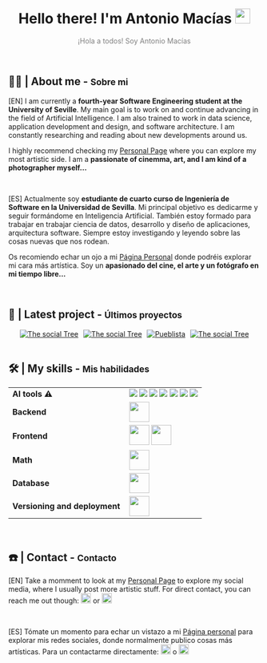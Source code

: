 <h1 align="center">
  Hello there! I'm Antonio Macías <img src = "https://raw.githubusercontent.com/MartinHeinz/MartinHeinz/master/wave.gif" width = 30px>
</h1>
<p align="center" style="color: gray;">¡Hola a todos! Soy Antonio Macías</p>



<br>

<h2 align="left">👨‍💻 | About me - <span style="font-size: smaller;">Sobre mi</span></h2

[EN] I am currently a **fourth-year Software Engineering student at the University of Seville**. My main goal is to work on and continue advancing in the field of Artificial Intelligence. I am also trained to work in data science, application development and design, and software architecture. I am constantly researching and reading about new developments around us.

I highly recommend checking my [Personal Page](http://bento.me/antoniommff) where you can explore my most artistic side. I am a **passionate of cinemma, art, and I am kind of a photographer myself...**

<br>

[ES] Actualmente soy **estudiante de cuarto curso de Ingeniería de Software en la Universidad de Sevilla**. Mi principal objetivo es dedicarme y seguir formándome en Inteligencia Artificial. También estoy formado para trabajar en  trabajar ciencia de datos, desarrollo y diseño de aplicaciones, arquitectura software. Siempre estoy investigando y leyendo sobre las cosas nuevas que nos rodean. 

Os recomiendo echar un ojo a mi [Página Personal](http://bento.me/antoniommff) donde podréis explorar mi cara más artística. Soy un **apasionado del cine, el arte y un fotógrafo en mi tiempo libre...**



<br>

<h2 align="left">📑 | Latest project - <span style="font-size: smaller;">Últimos proyectos</span></h2>

<div style="display: flex; gap: 10px; justify-content: center; align-items: center;">
  <a href="https://github.com/MAESTRE-TFG/maestre">
    <img src="https://github-readme-stats.vercel.app/api/pin/?username=MAESTRE-TFG&repo=maestre&theme=dark" alt="The social Tree" />
  </a>
  <a href="https://github.com/Proyecto-ISPP/FISIOFIND">
    <img src="https://github-readme-stats.vercel.app/api/pin/?username=Proyecto-ISPP&repo=FISIOFIND&theme=dark" alt="The social Tree" />
  </a>
  <a href="https://github.com/antoniommff/the-social-tree">
    <img src="https://github-readme-stats.vercel.app/api/pin/?username=Pueblista-PGPI&repo=pueblista-pgpi&theme=dark" alt="Pueblista" />
  </a>
  <a href="https://github.com/Pueblista-PGPI/pueblista-pgpi">
    <img src="https://github-readme-stats.vercel.app/api/pin/?username=antoniommff&repo=the-social-tree&theme=dark" alt="The social Tree" />
  </a>
</div>


<br>


<h2 align="left">🛠️ | My skills - <span style="font-size: smaller;">Mis habilidades</span></h2>
<table>
    <tr>
        <td style="font-weight: bold; padding-right: 10px; vertical-align: center; border: none;">AI tools ⚠️</td>
        <td>
          <img src="https://img.shields.io/badge/numpy-%23013243.svg?style=flat&logo=numpy&logoColor=white">
          <img src="https://img.shields.io/badge/TensorFlow-%23FF6F00.svg?style=flat&logo=TensorFlow&logoColor=white">
          <img src="https://img.shields.io/badge/Keras-%23D00000.svg?style=flat&logo=Keras&logoColor=white">
          <img src="https://img.shields.io/badge/pandas-%23150458.svg?style=flat&logo=pandas&logoColor=white">
          <img src="https://img.shields.io/badge/scikit_learn-%23150458.svg?style=flat&logo=scikit-learn&logoColor=white">
          <img src="https://img.shields.io/badge/pytorch-150458.svg?style=flat&logo=pytorch&logoColor=white">
          <img src="https://img.shields.io/badge/yolo-150458.svg?style=flat&logo=yolo&logoColor=white">
      </td>
    </tr>
    <tr>
        <td style="font-weight: bold; padding-right: 10px; vertical-align: center; border: none;">Backend</td>
        <td><img height="40" src="https://skillicons.dev/icons?i=java,spring,nodejs,django,postman"/></td>
    </tr>
    <tr>
        <td style="font-weight: bold; padding-right: 10px; vertical-align: center;">Frontend</td>
        <td>
          <img height="40" src="https://skillicons.dev/icons?i=react,html,css,js,ts"/>
          <img height="40" src="https://skillicons.dev/icons?i=nextjs"/>
        </td>
    </tr>
    <tr>
        <td style="font-weight: bold; padding-right: 10px; vertical-align: center; border: none;">Math</td>
        <td><img height="40" src="https://skillicons.dev/icons?i=python,anaconda,matlab,octave,latex,md,r"/></td>
    </tr>
    <tr>
        <td style="font-weight: bold; padding-right: 10px; vertical-align: center; border: none;">Database</td>
        <td><img height="40" src="https://skillicons.dev/icons?i=mysql,mongodb,sqlite,postgres"/></td>
    </tr>
    <tr>
        <td style="font-weight: bold; padding-right: 10px; vertical-align: center; border: none;">Versioning and deployment</td>
        <td><img height="40" src="https://skillicons.dev/icons?i=vscode,eclipse,idea,git,github,bitbucket"/></td>
    </tr>
</table>



<br>

<h2 align="left">☎️ | Contact - <span style="font-size: smaller;">Contacto</span></h2>

[EN] Take a momment to look at my [Personal Page](http://bento.me/antoniommff) to explore my social media, where I usually post more artistic stuff.
For direct contact, you can reach me out though: <a href="https://www.linkedin.com/in/antoniommff/"><img height="20" src="https://skillicons.dev/icons?i=linkedin"/></a> or <a href="mailto:antoniommff@gmail.com"><img height="20" src="https://skillicons.dev/icons?i=gmail"/></a>

<br>

[ES] Tómate un momento para echar un vistazo a mi [Página personal](http://bento.me/antoniommff) para explorar mis redes sociales, donde normalmente publico cosas más artísticas.
Para un contactarme directamente:  <a href="https://www.linkedin.com/in/antoniommff/"><img height="20" src="https://skillicons.dev/icons?i=linkedin"/></a> o <a href="mailto:antoniommff@gmail.com"><img height="20" src="https://skillicons.dev/icons?i=gmail"/></a>
  


<br>

